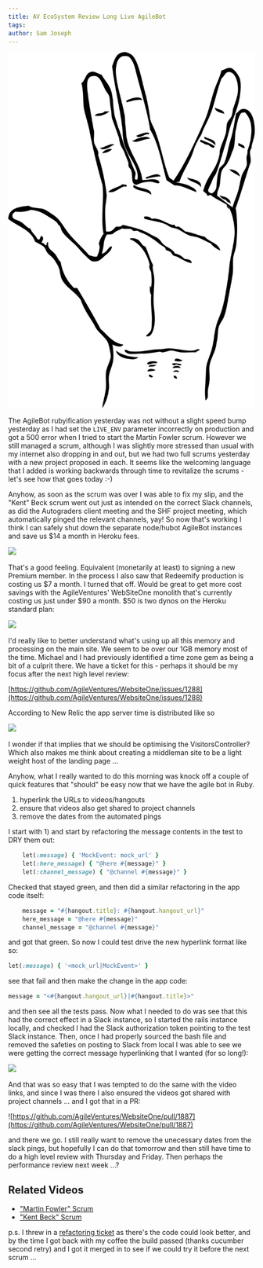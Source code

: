 ```yaml
---
title: AV EcoSystem Review Long Live AgileBot
tags: 
author: Sam Joseph
---
```


![live long and prosper](../images/live_long_and_prosper.png)

The AgileBot rubyification yesterday was not without a slight speed bump yesterday as I had set the `LIVE_ENV` parameter incorrectly on production and got a 500 error when I tried to start the Martin Fowler scrum.  However we still managed a scrum, although I was slightly more stressed than usual with my internet also dropping in and out, but we had two full scrums yesterday with a new project proposed in each.  It seems like the welcoming language that I added is working backwards through time to revitalize the scrums - let's see how that goes today :-)

Anyhow, as soon as the scrum was over I was able to fix my slip, and the "Kent" Beck scrum went out just as intended on the correct Slack channels, as did the Autograders client meeting and the SHF project meeting, which automatically pinged the relevant channels, yay!  So now that's working I think I can safely shut down the separate node/hubot AgileBot instances and save us $14 a month in Heroku fees.

![](https://dl.dropbox.com/s/0f1hjompo116pzr/Screenshot%202017-10-10%2009.53.44.png?dl=1)

That's a good feeling.  Equivalent (monetarily at least) to signing a new Premium member.   In the process I also saw that Redeemify production is costing us $7 a month.  I turned that off.  Would be great to get more cost savings with the AgileVentures' WebSiteOne monolith that's currently costing us just under $90 a month.  $50 is two dynos on the Heroku standard plan:

![](https://dl.dropbox.com/s/ornq35b2xudjt05/Screenshot%202017-10-10%2009.57.56.png?dl=1)

I'd really like to better understand what's using up all this memory and processing on the main site.  We seem to be over our 1GB memory most of the time.  Michael and I had previously identified a time zone gem as being a bit of a culprit there.  We have a ticket for this - perhaps it should be my focus after the next high level review:

[https://github.com/AgileVentures/WebsiteOne/issues/1288](https://github.com/AgileVentures/WebsiteOne/issues/1288)

According to New Relic the app server time is distributed like so

![](https://dl.dropbox.com/s/br0mx5p34sxm12j/Screenshot%202017-10-10%2010.02.28.png?dl=0)

I wonder if that implies that we should be optimising the VisitorsController?  Which also makes me think about creating a middleman site to be a light weight host of the landing page ...

Anyhow, what I really wanted to do this morning was knock off a couple of quick features that "should" be easy now that we have the agile bot in Ruby.  

1. hyperlink the URLs to videos/hangouts  
2. ensure that videos also get shared to project channels  
3. remove the dates from the automated pings  

I start with 1) and start by refactoring the message contents in the test to DRY them out:

```rb
    let(:message) { 'MockEvent: mock_url' }
    let(:here_message) { "@here #{message}" }
    let(:channel_message) { "@channel #{message}" }
```

Checked that stayed green, and then did a similar refactoring in the app code itself:

```rb
    message = "#{hangout.title}: #{hangout.hangout_url}"
    here_message = "@here #{message}"
    channel_message = "@channel #{message}"
```

and got that green.  So now I could test drive the new hyperlink format like so:

```rb
let(:message) { '<mock_url|MockEvent>' }
```
see that fail and then make the change in the app code:

```rb
message = "<#{hangout.hangout_url}|#{hangout.title}>"
```

and then see all the tests pass.  Now what I needed to do was see that this had the correct effect in a Slack instance, so I started the rails instance locally, and checked I had the Slack authorization token pointing to the test Slack instance.  Then, once I had properly sourced the bash file and removed the safeties on posting to Slack from local I was able to see we were getting the correct message hyperlinking that I wanted (for so long!):

![](https://dl.dropbox.com/s/a3k1yxm570u6s63/Screenshot%202017-10-10%2010.29.07.png?dl=0)

And that was so easy that I was tempted to do the same with the video links, and since I was there I also ensured the videos got shared with project channels ... and I got that in a PR:

![https://github.com/AgileVentures/WebsiteOne/pull/1887](https://github.com/AgileVentures/WebsiteOne/pull/1887)

and there we go.  I still really want to remove the unecessary dates from the slack pings, but hopefully I can do that tomorrow and then still have time to do a high level review with Thursday and Friday.  Then perhaps the performance review next week ...?

## Related Videos

* ["Martin Fowler" Scrum](https://youtu.be/6lpTEsVnK5Y)
* ["Kent Beck" Scrum](https://youtu.be/vHDRXgGsSiM)

p.s. I threw in a [refactoring ticket](https://github.com/AgileVentures/WebsiteOne/issues/1888) as there's the code could look better, and by the time I got back with my coffee the build passed (thanks cucumber second retry) and I got it merged in to see if we could try it before the next scrum ...


